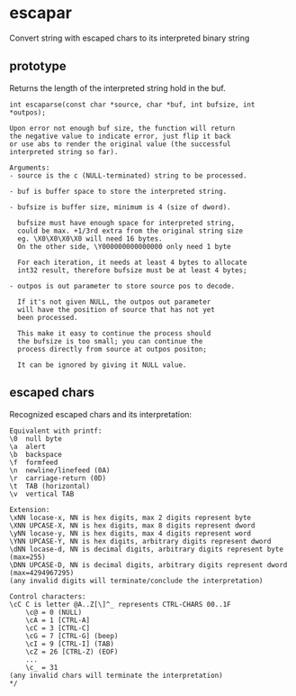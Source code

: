 # escapar
Convert string with escaped chars to its interpreted binary string

## prototype
Returns the length of the interpreted string hold in the buf.

	int escaparse(const char *source, char *buf, int bufsize, int *outpos);

	Upon error not enough buf size, the function will return
	the negative value to indicate error, just flip it back
	or use abs to render the original value (the successful
	interpreted string so far).

	Arguments:
	- source is the c (NULL-terminated) string to be processed.

	- buf is buffer space to store the interpreted string.

	- bufsize is buffer size, minimum is 4 (size of dword).

	  bufsize must have enough space for interpreted string,
	  could be max. +1/3rd extra from the original string size
	  eg. \X0\X0\X0\X0 will need 16 bytes.
	  On the other side, \Y000000000000000 only need 1 byte

	  For each iteration, it needs at least 4 bytes to allocate
	  int32 result, therefore bufsize must be at least 4 bytes;

	- outpos is out parameter to store source pos to decode.

	  If it's not given NULL, the outpos out parameter
	  will have the position of source that has not yet
	  been processed.

	  This make it easy to continue the process should
	  the bufsize is too small; you can continue the
	  process directly from source at outpos positon;

	  It can be ignored by giving it NULL value.


## escaped chars
Recognized escaped chars and its interpretation:
  
	Equivalent with printf:
	\0	null byte
	\a	alert
	\b	backspace
	\f	formfeed
	\n	newline/linefeed (0A)
	\r	carriage-return (0D)
	\t	TAB (horizontal)
	\v	vertical TAB

	Extension:
	\xNN locase-x, NN is hex digits, max 2 digits represent byte
	\XNN UPCASE-X, NN is hex digits, max 8 digits represent dword
	\yNN locase-y, NN is hex digits, max 4 digits represent word
	\YNN UPCASE-Y, NN is hex digits, arbitrary digits represent dword 
	\dNN locase-d, NN is decimal digits, arbitrary digits represent byte (max=255)
	\DNN UPCASE-D, NN is decimal digits, arbitrary digits represent dword (max=4294967295)
	(any invalid digits will terminate/conclude the interpretation)

	Control characters:
	\cC C is letter @A..Z[\]^_ represents CTRL-CHARS 00..1F
		\c@ = 0 (NULL)
		\cA = 1 [CTRL-A]
		\cC = 3 [CTRL-C]
		\cG = 7 [CTRL-G] (beep)
		\cI = 9 [CTRL-I] (TAB)
		\cZ = 26 [CTRL-Z) (EOF)
		...
		\c_ = 31
	(any invalid chars will terminate the interpretation)
	*/
